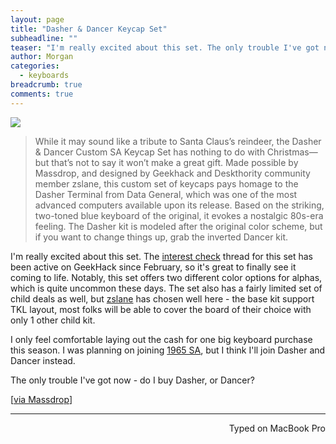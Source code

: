 ```yaml
---
layout: page
title: "Dasher & Dancer Keycap Set"
subheadline: ""
teaser: "I'm really excited about this set. The only trouble I've got now - do I buy Dasher, or Dancer?"
author: Morgan
categories:
  - keyboards
breadcrumb: true
comments: true
---
```


[![](http://imgur.com/oN9LLk6.jpg)](https://www.massdrop.com/buy/dasher-and-dancer-sa-custom-keycap-set?mode=guest_open)

> While it may sound like a tribute to Santa Claus’s reindeer, the Dasher & Dancer Custom SA Keycap Set has nothing to do with Christmas—but that’s not to say it won’t make a great gift. Made possible by Massdrop, and designed by Geekhack and Deskthority community member zslane, this custom set of keycaps pays homage to the Dasher Terminal from Data General, which was one of the most advanced computers available upon its release. Based on the striking, two-toned blue keyboard of the original, it evokes a nostalgic 80s-era feeling. The Dasher kit is modeled after the original color scheme, but if you want to change things up, grab the inverted Dancer kit.

I'm really excited about this set. The [interest check](https://geekhack.org/index.php?topic=79484.0) thread for this set has been active on GeekHack since February, so it's great to finally see it coming to life. Notably, this set offers two different color options for alphas, which is quite uncommon these days. The set also has a fairly limited set of child deals as well, but [zslane](https://geekhack.org/index.php?action=profile;u=52168) has chosen well here - the base kit support TKL layout, most folks will be able to cover the board of their choice with only 1 other child kit.

I only feel comfortable laying out the cash for one big keyboard purchase this season. I was planning on joining [1965 SA](https://www.keyclack.com/product/gb-sa-1965/), but I think I'll join Dasher and Dancer instead.

The only trouble I've got now - do I buy Dasher, or Dancer?

[[via Massdrop](https://www.massdrop.com/buy/dasher-and-dancer-sa-custom-keycap-set?mode=guest_open)]

---
<p align="right">Typed on MacBook Pro</p>
